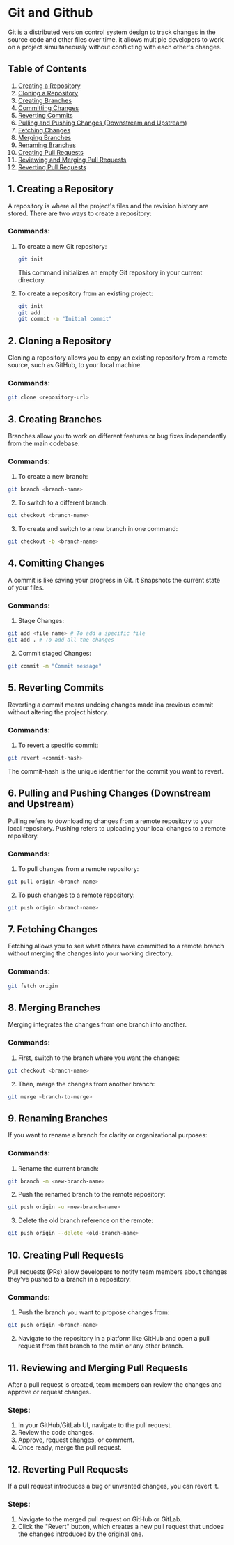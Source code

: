 # Git and Github

Git is a distributed version control system design to track changes in the source code and other files over time. it allows multiple developers to work on a project simultaneously without conflicting with each other's changes.

## Table of Contents
1. [Creating a Repository](#1-creating-a-repository)
2. [Cloning a Repository](#2-cloning-a-repository)
3. [Creating Branches](#3-creating-branches)
4. [Committing Changes](#4-committing-changes)
5. [Reverting Commits](#5-reverting-commits)
6. [Pulling and Pushing Changes (Downstream and Upstream)](#6-pulling-and-pushing-changes-downstream-and-upstream)
7. [Fetching Changes](#7-fetching-changes)
8. [Merging Branches](#8-merging-branches)
9. [Renaming Branches](#9-renaming-branches)
10. [Creating Pull Requests](#10-creating-pull-requests)
11. [Reviewing and Merging Pull Requests](#11-reviewing-and-merging-pull-requests)
12. [Reverting Pull Requests](#12-reverting-pull-requests)

## 1. Creating a Repository 

A repository is where all the project's files and the revision history are stored. There are two ways to create a repository:

### Commands:
1. To create a new Git repository:
    ```bash
    git init
    ```
    This command initializes an empty Git repository in your current directory.

2. To create a repository from an existing project:
    ```bash
    git init
    git add .
    git commit -m "Initial commit"
    ```

## 2. Cloning a Repository

Cloning a repository allows you to copy an existing repository from a remote source, such as GitHub, to your local machine.

### Commands:
```bash
git clone <repository-url>
```


## 3. Creating Branches
Branches allow you to work on different features or bug fixes independently from the main codebase.

### Commands:
1. To create a new branch:

``` bash
git branch <branch-name>
```
2. To switch to a different branch:

``` bash 
git checkout <branch-name>
```
3. To create and switch to a new branch in one command:

```bash
git checkout -b <branch-name>
```

## 4. Comitting Changes

A commit is like saving  your progress in Git. it Snapshots the current state of your files. 

### Commands:
1. Stage Changes:
``` bash
git add <file name> # To add a specific file
git add . # To add all the changes
```
2. Commit staged Changes:
```bash
git commit -m "Commit message"
```

## 5. Reverting Commits

Reverting a commit means undoing changes made ina previous commit without altering the project history.

### Commands:
1. To revert a specific commit:
```bash
git revert <commit-hash>
```
The commit-hash is the unique identifier for the commit you want to revert.

## 6. Pulling and Pushing Changes (Downstream and Upstream)
Pulling refers to downloading changes from a remote repository to your local repository. Pushing refers to uploading your local changes to a remote repository.

### Commands:
1. To pull changes from a remote repository:

```bash
git pull origin <branch-name>
```
2. To push changes to a remote repository:

```bash
git push origin <branch-name>
```
## 7. Fetching Changes
Fetching allows you to see what others have committed to a remote branch without merging the changes into your working directory.

### Commands:
```bash
git fetch origin
```
## 8. Merging Branches
Merging integrates the changes from one branch into another.

### Commands:
1. First, switch to the branch where you want the changes:
```bash
git checkout <branch-name>
```
2. Then, merge the changes from another branch:

```bash
git merge <branch-to-merge>
```
## 9. Renaming Branches
If you want to rename a branch for clarity or organizational purposes:

### Commands:
1. Rename the current branch:

```bash
git branch -m <new-branch-name>
```
2. Push the renamed branch to the remote repository:

```bash
git push origin -u <new-branch-name>
```
3. Delete the old branch reference on the remote:

```bash
git push origin --delete <old-branch-name>
```
## 10. Creating Pull Requests
Pull requests (PRs) allow developers to notify team members about changes they’ve pushed to a branch in a repository.

### Commands:
1. Push the branch you want to propose changes from:

```bash
git push origin <branch-name>
```
2. Navigate to the repository in a platform like GitHub and open a pull request from that branch to the main or any other branch.

## 11. Reviewing and Merging Pull Requests
After a pull request is created, team members can review the changes and approve or request changes.

### Steps:
1. In your GitHub/GitLab UI, navigate to the pull request.
2. Review the code changes.
3. Approve, request changes, or comment.
4. Once ready, merge the pull request.
## 12. Reverting Pull Requests
If a pull request introduces a bug or unwanted changes, you can revert it.

### Steps:
1. Navigate to the merged pull request on GitHub or GitLab.
2. Click the "Revert" button, which creates a new pull request that undoes the changes introduced by the original one.






